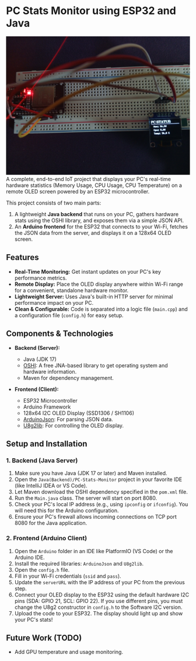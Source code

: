 # PC Stats Monitor using ESP32 and Java

![PC Stats Monitor](photo.jpg) A complete, end-to-end IoT project that displays your PC's real-time hardware statistics (Memory Usage, CPU Usage, CPU Temperature) on a remote OLED screen powered by an ESP32 microcontroller.

This project consists of two main parts:
1.  A lightweight **Java backend** that runs on your PC, gathers hardware stats using the OSHI library, and exposes them via a simple JSON API.
2.  An **Arduino frontend** for the ESP32 that connects to your Wi-Fi, fetches the JSON data from the server, and displays it on a 128x64 OLED screen.

## Features

* **Real-Time Monitoring:** Get instant updates on your PC's key performance metrics.
* **Remote Display:** Place the OLED display anywhere within Wi-Fi range for a convenient, standalone hardware monitor.
* **Lightweight Server:** Uses Java's built-in HTTP server for minimal performance impact on your PC.
* **Clean & Configurable:** Code is separated into a logic file (`main.cpp`) and a configuration file (`config.h`) for easy setup.

## Components & Technologies

* **Backend (Server):**
    * Java (JDK 17)
    * [OSHI](https://github.com/oshi/oshi): A free JNA-based library to get operating system and hardware information.
    * Maven for dependency management.

* **Frontend (Client):**
    * ESP32 Microcontroller
    * Arduino Framework
    * 128x64 I2C OLED Display (SSD1306 / SH1106)
    * [ArduinoJson](https://arduinojson.org/): For parsing JSON data.
    * [U8g2lib](https://github.com/olikraus/u8g2): For controlling the OLED display.

## Setup and Installation

### 1. Backend (Java Server)

1.  Make sure you have Java (JDK 17 or later) and Maven installed.
2.  Open the `Java(Backend)/PC-Stats-Monitor` project in your favorite IDE (like IntelliJ IDEA or VS Code).
3.  Let Maven download the OSHI dependency specified in the `pom.xml` file.
4.  Run the `Main.java` class. The server will start on port 8080.
5.  Check your PC's local IP address (e.g., using `ipconfig` or `ifconfig`). You will need this for the Arduino configuration.
6.  Ensure your PC's firewall allows incoming connections on TCP port 8080 for the Java application.

### 2. Frontend (Arduino Client)

1.  Open the `Arduino` folder in an IDE like PlatformIO (VS Code) or the Arduino IDE.
2.  Install the required libraries: `ArduinoJson` and `U8g2lib`.
3.  Open the `config.h` file.
4.  Fill in your Wi-Fi credentials (`ssid` and `pass`).
5.  Update the `serverURL` with the IP address of your PC from the previous step.
6.  Connect your OLED display to the ESP32 using the default hardware I2C pins (SDA: GPIO 21, SCL: GPIO 22). If you use different pins, you must change the U8g2 constructor in `config.h` to the Software I2C version.
7.  Upload the code to your ESP32. The display should light up and show your PC's stats!

## Future Work (TODO)

* Add GPU temperature and usage monitoring.
